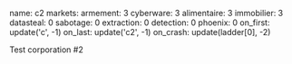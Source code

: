 name: c2
markets:
    armement: 3
    cyberware: 3
    alimentaire: 3
    immobilier: 3
datasteal: 0
sabotage: 0
extraction: 0
detection: 0
phoenix: 0
on_first:
    update('c', -1)
on_last:
    update('c2', -1)
on_crash:
    update(ladder[0], -2)

Test corporation #2
